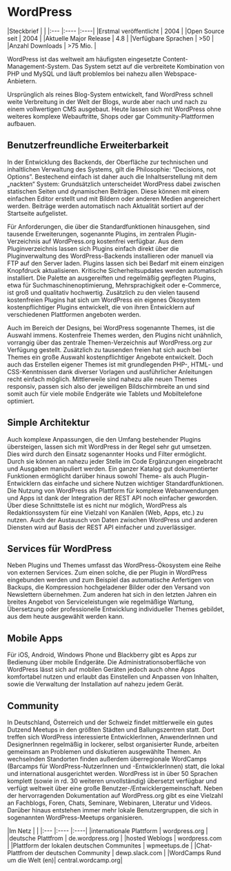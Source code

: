 # WordPress

|Steckbrief | |
|:--- |:---- |:----|
|Erstmal veröffentlicht | 2004 |
|Open Source seit | 2004 |
|Aktuelle Major Release | 4.8 | 
|Verfügbare Sprachen | >50 |
|Anzahl Downloads | >75 Mio. |
  
WordPress ist das weltweit am häufigsten eingesetzte Content-Management-System. Das System setzt auf die verbreitete Kombination von PHP und MySQL und läuft problemlos bei nahezu allen Webspace-Anbietern. 

Ursprünglich als reines Blog-System entwickelt, fand WordPress schnell weite Verbreitung in der Welt der Blogs, wurde aber nach und nach zu einem vollwertigen CMS ausgebaut. Heute lassen sich mit WordPress ohne weiteres komplexe Webauftritte, Shops oder gar Community-Plattformen aufbauen.


## Benutzerfreundliche Erweiterbarkeit
In der Entwicklung des Backends, der Oberfläche zur technischen und inhaltlichen Verwaltung des Systems, gilt die Philosophie: “Decisions, not Options”. Bestechend einfach ist daher auch die Inhaltserstellung mit dem „nackten“ System: Grundsätzlich unterscheidet WordPress dabei zwischen statischen Seiten und dynamischen Beiträgen. Diese können mit einem einfachen Editor erstellt und mit Bildern oder anderen Medien angereichert werden. Beiträge werden automatisch nach Aktualität sortiert auf der Startseite aufgelistet.

Für Anforderungen, die über die Standardfunktionen hinausgehen, sind tausende Erweiterungen, sogenannte Plugins, im zentralen Plugin-Verzeichnis auf WordPress.org kostenfrei verfügbar. Aus dem Pluginverzeichnis lassen sich Plugins einfach direkt über die Pluginverwaltung des WordPress-Backends installieren oder manuell via FTP auf den Server laden. Plugins lassen sich bei Bedarf mit einem einzigen Knopfdruck aktualisieren. Kritische Sicherheitsupdates werden automatisch installiert. 
Die Palette an ausgereiften und regelmäßig gepflegten Plugins, etwa für Suchmaschinenoptimierung, Mehrsprachigkeit oder e-Commerce, ist groß und qualitativ hochwertig. Zusätzlich zu den vielen tausend kostenfreien Plugins hat sich um WordPress ein eigenes Ökosystem kostenpflichtiger Plugins entwickelt, die von ihren Entwicklern auf verschiedenen Plattformen angeboten werden.

Auch im Bereich der Designs, bei WordPress sogenannte Themes, ist die Auswahl immens. Kostenfreie Themes werden, den Plugins nicht unähnlich, vorrangig über das zentrale Themen-Verzeichnis auf WordPress.org zur Verfügung gestellt. Zusätzlich zu tausenden freien hat sich auch bei Themes ein große Auswahl kostenpflichtiger Angebote entwickelt. Doch auch das Erstellen eigener Themes ist mit grundlegenden PHP-, HTML- und CSS-Kenntnissen dank diverser Vorlagen und ausführlicher Anleitungen recht einfach möglich. Mittlerweile sind nahezu alle neuen Themes responsiv, passen sich also der jeweiligen Bildschirmbreite an und sind somit auch für viele mobile Endgeräte wie Tablets und Mobiltelefone optimiert.


## Simple Architektur
Auch komplexe Anpassungen, die den Umfang bestehender Plugins übersteigen, lassen sich mit WordPress in der Regel sehr gut umsetzen. Dies wird durch den Einsatz sogenannter Hooks und Filter ermöglicht. Durch sie können an nahezu jeder Stelle im Code Ergänzungen eingebracht und Ausgaben manipuliert werden. 
Ein ganzer Katalog gut dokumentierter Funktionen ermöglicht darüber hinaus sowohl Theme- als auch Plugin-Entwicklern das einfache und sichere Nutzen wichtiger Standardfunktionen. 
Die Nutzung von WordPress als Plattform für komplexe Webanwendungen und Apps ist dank der Integration der REST API noch einfacher geworden. Über diese Schnittstelle ist es nicht nur möglich, WordPress als Redaktionssystem für eine Vielzahl von Kanälen (Web, Apps, etc.) zu nutzen. Auch der Austausch von Daten zwischen WordPress und anderen Diensten wird auf Basis der REST API einfacher und zuverlässiger.


## Services für WordPress
Neben Plugins und Themes umfasst das WordPress-Ökosystem eine Reihe von externen Services. Zum einen solche, die per Plugin in WordPress eingebunden werden und zum Beispiel das automatische Anfertigen von Backups, die Kompression hochgeladener Bilder oder den Versand von Newslettern übernehmen. Zum anderen hat sich in den letzten Jahren ein breites Angebot von Serviceleistungen wie regelmäßige Wartung, Übersetzung oder professionelle Entwicklung individueller Themes gebildet, aus dem heute ausgewählt werden kann.


## Mobile Apps
Für iOS, Android, Windows Phone und Blackberry gibt es Apps zur Bedienung über mobile Endgeräte. Die Administrationsoberfläche von WordPress lässt sich auf mobilen Geräten jedoch auch ohne Apps komfortabel nutzen und erlaubt das Einstellen und Anpassen von Inhalten, sowie die Verwaltung der Installation auf nahezu jedem Gerät.


## Community
In Deutschland, Österreich und der Schweiz findet mittlerweile ein gutes Dutzend Meetups in den größten Städten und Ballungszentren statt. Dort treffen sich WordPress interessierte EntwicklerInnen, AnwenderInnen und DesignerInnen regelmäßig in lockerer, selbst organisierter Runde, arbeiten gemeinsam an Problemen und diskutieren ausgewählte Themen. 
An wechselnden Standorten finden außerdem überregionale WordCamps (Barcamps für WordPress-NutzerInnen und -EntwicklerInnen) statt, die lokal und international ausgerichtet werden.
WordPress ist in über 50 Sprachen komplett (sowie in rd. 30 weiteren unvollständig) übersetzt verfügbar und verfügt weltweit über eine große Benutzer-/Entwicklergemeinschaft. Neben der hervorragenden Dokumentation auf WordPress.org gibt es eine Vielzahl an Fachblogs, Foren, Chats, Seminare, Webinaren, Literatur und Videos. Darüber hinaus entstehen immer mehr lokale Benutzergruppen, die sich in sogenannten WordPress-Meetups organisieren.



|Im Netz | |
|:--- |:---- |:----|
|internationale Plattform | wordpress.org |
|deutsche Plattfrom | de.wordpress.org | 
|hosted Weblogs | wordpress.com |
|Plattform der lokalen deutschen Communites | wpmeetups.de |
|Chat-Plattfrom der deutschen Community | dewp.slack.com |
|WordCamps Rund um die Welt (en)| central.wordcamp.org|
